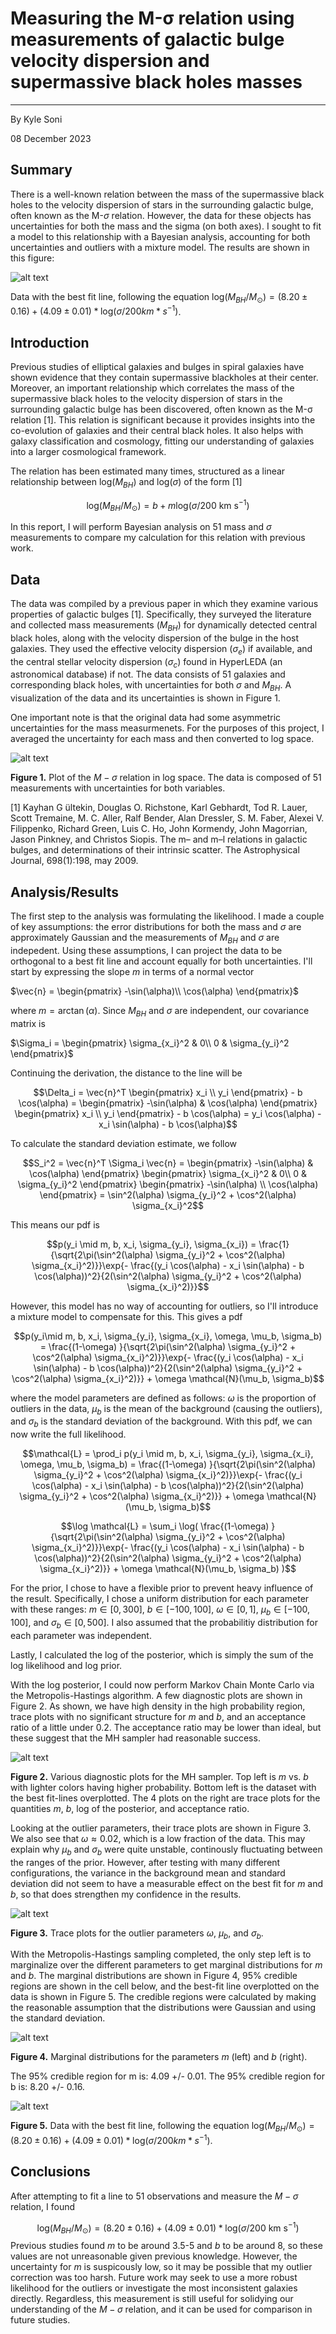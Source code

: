 # Measuring the M-σ relation using measurements of galactic bulge velocity dispersion and supermassive black holes masses

---

By Kyle Soni

08 December 2023

## Summary

There is a well-known relation between the mass of the supermassive black holes to the velocity dispersion of stars in the surrounding galactic bulge, often known as the M-$\sigma$ relation. However, the data for these objects has uncertainties for both the mass and the sigma (on both axes). I sought to fit a model to this relationship with a Bayesian analysis, accounting for both uncertainties and outliers with a mixture model. The results are shown in this figure:

![alt text](https://github.com/kylesoni/Measuring-the-M-sigma-relation/blob/main/figures/fig5.png?raw=true)

Data with the best fit line, following the equation $\text{log}(M_{BH}/M_\odot) = (8.20 \pm 0.16) + (4.09 \pm 0.01) * \text{log}(\sigma / 200 km*s^{-1})$.

## Introduction

Previous studies of elliptical galaxies and bulges in spiral galaxies have shown evidence that they contain supermassive blackholes at their center. Moreover, an important relationship which correlates the mass of the supermassive black holes to the velocity dispersion of stars in the surrounding galactic bulge has been discovered, often known as the M-σ relation [1]. This relation is significant because it provides insights into the co-evolution of galaxies and their central black holes. It also helps with galaxy classification and cosmology, fitting our understanding of galaxies into a larger cosmological framework.

The relation has been estimated many times, structured as a linear relationship between $\text{log}(M_{BH})$ and $\text{log}(\sigma)$ of the form [1]

$$\text{log}(M_{BH}/M_\odot) = b + m \text{log}(\sigma / 200 \text{ km s$^{-1}$})$$

In this report, I will perform Bayesian analysis on 51 mass and $\sigma$ measurements to compare my calculation for this relation with previous work.

## Data

The data was compiled by a previous paper in which they examine various properties of galactic bulges [1]. Specifically, they surveyed the literature and collected mass measurements ($M_{BH}$) for dynamically detected central black holes, along with the velocity dispersion of the bulge in the host galaxies. They used the effective velocity dispersion ($\sigma_e$) if available, and the central stellar velocity dispersion ($\sigma_c$) found in HyperLEDA (an astronomical database) if not. The data consists of 51 galaxies and corresponding black holes, with uncertainties for both $\sigma$ and $M_{BH}$. A visualization of the data and its uncertainties is shown in Figure 1.

One important note is that the original data had some asymmetric uncertainties for the mass measurmenets. For the purposes of this project, I averaged the uncertainty for each mass and then converted to log space.

![alt text](https://github.com/kylesoni/Measuring-the-M-sigma-relation/blob/main/figures/fig1.png?raw=true)

**Figure 1.** Plot of the $M-\sigma$ relation in log space. The data is composed of 51 measurements with uncertainties for both variables.

[1] Kayhan G ̈ultekin, Douglas O. Richstone, Karl Gebhardt, Tod R. Lauer, Scott Tremaine, M. C. Aller, Ralf Bender, Alan Dressler, S. M. Faber, Alexei V. Filippenko, Richard Green, Luis C. Ho, John Kormendy, John Magorrian, Jason Pinkney, and Christos Siopis. The m– and m–l relations in galactic bulges, and determinations of their intrinsic scatter. The Astrophysical Journal, 698(1):198, may 2009.

## Analysis/Results

The first step to the analysis was formulating the likelihood. I made a couple of key assumptions: the error distributions for both the mass and $\sigma$ are approximately Gaussian and the measurements of $M_{BH}$ and $\sigma$ are indepedent. Using these assumptions, I can project the data to be orthogonal to a best fit line and account equally for both uncertainties. I'll start by expressing the slope $m$ in terms of a normal vector

$\vec{n} =
\begin{pmatrix}
-\sin(\alpha)\\
\cos(\alpha)
\end{pmatrix}$

where $m = \arctan(\alpha)$. Since $M_{BH}$ and $\sigma$ are independent, our covariance matrix is

$\Sigma_i = 
\begin{pmatrix}
\sigma_{x_i}^2 & 0\\
0 & \sigma_{y_i}^2
\end{pmatrix}$

Continuing the derivation, the distance to the line will be

$$\Delta_i = \vec{n}^T \begin{pmatrix} x_i \\ y_i \end{pmatrix} - b \cos(\alpha) = \begin{pmatrix} -\sin(\alpha) & \cos(\alpha) \end{pmatrix} \begin{pmatrix} x_i \\ y_i \end{pmatrix} - b \cos(\alpha) = y_i \cos(\alpha) - x_i \sin(\alpha) - b \cos(\alpha)$$

To calculate the standard deviation estimate, we follow

$$S_i^2 = \vec{n}^T \Sigma_i \vec{n} = \begin{pmatrix} -\sin(\alpha) & \cos(\alpha) \end{pmatrix} 
\begin{pmatrix}
\sigma_{x_i}^2 & 0\\
0 & \sigma_{y_i}^2
\end{pmatrix} 
\begin{pmatrix} -\sin(\alpha) \\ \cos(\alpha) \end{pmatrix} = \sin^2(\alpha) \sigma_{y_i}^2 + \cos^2(\alpha) \sigma_{x_i}^2$$

This means our pdf is

$$p(y_i \mid m, b, x_i, \sigma_{y_i}, \sigma_{x_i}) = \frac{1}{\sqrt{2\pi(\sin^2(\alpha) \sigma_{y_i}^2 + \cos^2(\alpha) \sigma_{x_i}^2)}}\exp{- \frac{(y_i \cos(\alpha) - x_i \sin(\alpha) - b \cos(\alpha))^2}{2(\sin^2(\alpha) \sigma_{y_i}^2 + \cos^2(\alpha) \sigma_{x_i}^2)}}$$

However, this model has no way of accounting for outliers, so I'll introduce a mixture model to compensate for this. This gives a pdf

$$p(y_i\mid m, b, x_i, \sigma_{y_i}, \sigma_{x_i}, \omega, \mu_b, \sigma_b) = \frac{(1-\omega) }{\sqrt{2\pi(\sin^2(\alpha) \sigma_{y_i}^2 + \cos^2(\alpha) \sigma_{x_i}^2)}}\exp{- \frac{(y_i \cos(\alpha) - x_i \sin(\alpha) - b \cos(\alpha))^2}{2(\sin^2(\alpha) \sigma_{y_i}^2 + \cos^2(\alpha) \sigma_{x_i}^2)}} + \omega \mathcal{N}(\mu_b, \sigma_b)$$

where the model parameters are defined as follows: $\omega$ is the proportion of outliers in the data, $\mu_b$ is the mean of the background (causing the outliers), and $\sigma_b$ is the standard deviation of the background. With this pdf, we can now write the full likelihood.

$$\mathcal{L} = \prod_i p(y_i \mid m, b, x_i, \sigma_{y_i}, \sigma_{x_i}, \omega, \mu_b, \sigma_b) = \frac{(1-\omega) }{\sqrt{2\pi(\sin^2(\alpha) \sigma_{y_i}^2 + \cos^2(\alpha) \sigma_{x_i}^2)}}\exp{- \frac{(y_i \cos(\alpha) - x_i \sin(\alpha) - b \cos(\alpha))^2}{2(\sin^2(\alpha) \sigma_{y_i}^2 + \cos^2(\alpha) \sigma_{x_i}^2)}} + \omega \mathcal{N}(\mu_b, \sigma_b)$$

$$\log \mathcal{L} = \sum_i \log( \frac{(1-\omega) }{\sqrt{2\pi(\sin^2(\alpha) \sigma_{y_i}^2 + \cos^2(\alpha) \sigma_{x_i}^2)}}\exp{- \frac{(y_i \cos(\alpha) - x_i \sin(\alpha) - b \cos(\alpha))^2}{2(\sin^2(\alpha) \sigma_{y_i}^2 + \cos^2(\alpha) \sigma_{x_i}^2)}} + \omega \mathcal{N}(\mu_b, \sigma_b) )$$

For the prior, I chose to have a flexible prior to prevent heavy influence of the result. Specifically, I chose a uniform distribution for each parameter with these ranges: $m \in [0, 300]$, $b \in [-100, 100]$, $\omega \in [0, 1]$, $\mu_b \in [-100, 100]$, and $\sigma_b \in [0, 500]$. I also assumed that the probabilitiy distribution for each parameter was independent.

Lastly, I calculated the log of the posterior, which is simply the sum of the log likelihood and log prior.

With the log posterior, I could now perform Markov Chain Monte Carlo via the Metropolis-Hastings algorithm. A few diagnostic plots are shown in Figure 2. As shown, we have high density in the high probability region, trace plots with no significant structure for $m$ and $b$, and an acceptance ratio of a little under 0.2. The acceptance ratio may be lower than ideal, but these suggest that the MH sampler had reasonable success.

![alt text](https://github.com/kylesoni/Measuring-the-M-sigma-relation/blob/main/figures/fig2.png?raw=true)

**Figure 2.** Various diagnostic plots for the MH sampler. Top left is $m$ vs. $b$ with lighter colors having higher probability. Bottom left is the dataset with the best fit-lines overplotted. The 4 plots on the right are trace plots for the quantities $m$, $b$, log of the posterior, and acceptance ratio.

Looking at the outlier parameters, their trace plots are shown in Figure 3. We also see that $\omega \approx 0.02$, which is a low fraction of the data. This may explain why $\mu_b$ and $\sigma_b$ were quite unstable, continously fluctuating between the ranges of the prior. However, after testing with many different configurations, the variance in the background mean and standard deviation did not seem to have a measurable effect on the best fit for $m$ and $b$, so that does strengthen my confidence in the results.

![alt text](https://github.com/kylesoni/Measuring-the-M-sigma-relation/blob/main/figures/fig3.png?raw=true)

**Figure 3.** Trace plots for the outlier parameters $\omega$, $\mu_b$, and $\sigma_b$.

With the Metropolis-Hastings sampling completed, the only step left is to marginalize over the different parameters to get marginal distributions for $m$ and $b$. The marginal distributions are shown in Figure 4, 95% credible regions are shown in the cell below, and the best-fit line overplotted on the data is shown in Figure 5. The credible regions were calculated by making the reasonable assumption that the distributions were Gaussian and using the standard deviation.

![alt text](https://github.com/kylesoni/Measuring-the-M-sigma-relation/blob/main/figures/fig4.png?raw=true)

**Figure 4.** Marginal distributions for the parameters $m$ (left) and $b$ (right).

The 95% credible region for m is: 4.09 +/- 0.01.
The 95% credible region for b is: 8.20 +/- 0.16.

![alt text](https://github.com/kylesoni/Measuring-the-M-sigma-relation/blob/main/figures/fig5.png?raw=true)

**Figure 5.** Data with the best fit line, following the equation $\text{log}(M_{BH}/M_\odot) = (8.20 \pm 0.16) + (4.09 \pm 0.01) * \text{log}(\sigma / 200 km*s^{-1})$.

## Conclusions

After attempting to fit a line to 51 observations and measure the $M-\sigma$ relation, I found

$$\text{log}(M_{BH}/M_\odot) = (8.20 \pm 0.16) + (4.09 \pm 0.01) * \text{log}(\sigma / 200 \text{ km s$^{-1}$})$$
Previous studies found $m$ to be around 3.5-5 and $b$ to be around 8, so these values are not unreasonable given previous knowledge. However, the uncertainty for $m$ is suspicously low, so it may be possible that my outlier correction was too harsh. Future work may seek to use a more robust likelihood for the outliers or investigate the most inconsistent galaxies directly. Regardless, this measurement is still useful for solidying our understanding of the $M-\sigma$ relation, and it can be used for comparison in future studies.